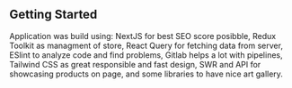 ## Getting Started

Application was build using:
NextJS for best SEO score posibble,
Redux Toolkit as managment of store,
React Query for fetching data from server,
ESlint to analyze code and find problems,
Gitlab helps a lot with pipelines,
Tailwind CSS as great responsible and fast design,
SWR and API for showcasing products on page,
and some libraries to have nice art gallery.
